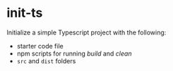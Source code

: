 # init-ts

Initialize a simple Typescript project with the following:

- starter code file
- npm scripts for running *build* and *clean*
- `src` and `dist` folders
